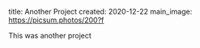 title: Another Project 
created: 2020-12-22
main_image: https://picsum.photos/200?f

This was another project
